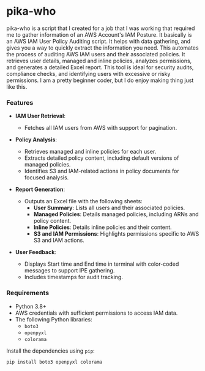 # pika-who
pika-who is a script that I created for a job that I was working that required me to gather information of an AWS Account's IAM Posture.
It basically is an AWS IAM User Policy Auditing script. It helps with data gathering, and gives you a way to quickly extract the information you need.
This automates the process of auditing AWS IAM users and their associated policies. It retrieves user details, managed and inline policies, analyzes permissions, and generates a detailed Excel report. 
This tool is ideal for security audits, compliance checks, and identifying users with excessive or risky permissions.
I am a pretty beginner coder, but I do enjoy making thing just like this.

### Features

- **IAM User Retrieval**:
  - Fetches all IAM users from AWS with support for pagination.
  
- **Policy Analysis**:
  - Retrieves managed and inline policies for each user.
  - Extracts detailed policy content, including default versions of managed policies.
  - Identifies S3 and IAM-related actions in policy documents for focused analysis.

- **Report Generation**:
  - Outputs an Excel file with the following sheets:
    - **User Summary**: Lists all users and their associated policies.
    - **Managed Policies**: Details managed policies, including ARNs and policy content.
    - **Inline Policies**: Details inline policies and their content.
    - **S3 and IAM Permissions**: Highlights permissions specific to AWS S3 and IAM actions.

- **User Feedback**:
  - Displays Start time and End time in terminal with color-coded messages to support IPE gathering.
  - Includes timestamps for audit tracking.

### Requirements

- Python 3.8+
- AWS credentials with sufficient permissions to access IAM data.
- The following Python libraries:
  - `boto3`
  - `openpyxl`
  - `colorama`

Install the dependencies using `pip`:

```bash
pip install boto3 openpyxl colorama
